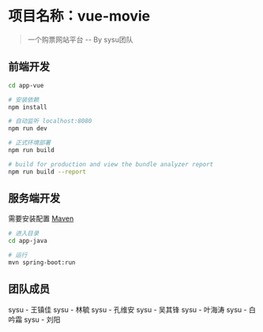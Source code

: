 # 项目名称：vue-movie

> 一个购票网站平台 -- By sysu团队

## 前端开发

``` bash
cd app-vue

# 安装依赖
npm install

# 自动监听 localhost:8080
npm run dev

# 正式环境部署
npm run build

# build for production and view the bundle analyzer report
npm run build --report
```

## 服务端开发
需要安装配置 [Maven](http://maven.apache.org/)
``` bash
# 进入目录
cd app-java

# 运行
mvn spring-boot:run
```

## 团队成员
sysu - 王镇佳
sysu - 林毓
sysu - 孔维安
sysu - 吴其锋
sysu - 叶海涛
sysu - 白吟霜
sysu - 刘阳
